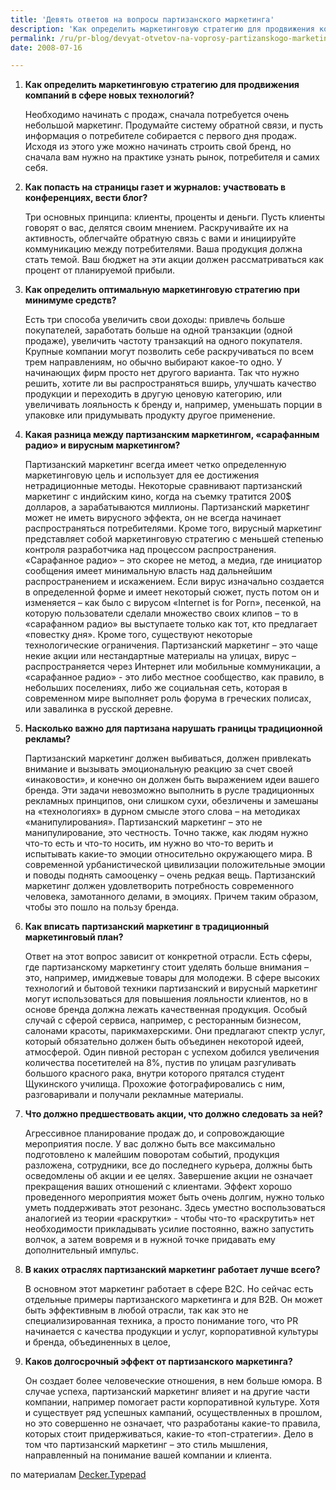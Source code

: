 ```yaml
---
title: 'Девять ответов на вопросы партизанского маркетинга'
description: 'Как определить маркетинговую стратегию для продвижения компаний в сфере новых технологий?'
permalink: /ru/pr-blog/devyat-otvetov-na-voprosy-partizanskogo-marketinga
date: 2008-07-16

---
```


<ol><li><strong>Как определить маркетинговую стратегию для продвижения компаний в сфере новых технологий? </strong>

Необходимо начинать с продаж, сначала потребуется очень небольшой маркетинг. Продумайте систему обратной связи, и пусть информация о потребителе собирается с первого дня продаж. Исходя из этого уже можно начинать строить свой бренд, но сначала вам нужно на практике узнать рынок, потребителя и самих себя. </li><li>

<strong>Как попасть на страницы газет и журналов: участвовать в конференциях, вести блог?</strong>

Три основных принципа: клиенты, проценты и деньги. Пусть клиенты говорят о вас, делятся своим мнением. Раскручивайте их на активность, облегчайте обратную связь с вами и инициируйте коммуникацию между потребителями. Ваша продукция должна стать темой. Ваш бюджет на эти акции должен рассматриваться как процент от планируемой прибыли. </li><li><strong>Как определить оптимальную маркетинговую стратегию при минимуме средств?</strong>

Есть три способа увеличить свои доходы: привлечь больше покупателей, заработать больше на одной транзакции (одной продаже), увеличить частоту транзакций на одного покупателя. Крупные компании могут позволить себе раскручиваться по всем трем направлениям, но обычно выбирают какое-то одно. У начинающих фирм просто нет другого варианта. Так что нужно решить, хотите ли вы распространяться вширь, улучшать качество продукции и переходить в другую ценовую категорию, или увеличивать лояльность к бренду и, например, уменьшать порции в упаковке или придумывать продукту другое применение.</li><li><strong>Какая разница между партизанским маркетингом, «сарафанным радио» и вирусным маркетингом?

</strong>Партизанский маркетинг всегда имеет четко определенную маркетинговую цель и использует для ее достижения нетрадиционные методы. Некоторые сравнивают партизанский маркетинг с индийским кино, когда на съемку тратится 200$ долларов, а зарабатываются миллионы.  Партизанский маркетинг может не иметь вирусного эффекта, он не всегда начинает распространяться потребителями. Кроме того, вирусный маркетинг представляет собой маркетинговую стратегию с меньшей степенью контроля разработчика над процессом распространения. «Сарафанное радио» – это скорее не метод, а медиа, где инициатор сообщения имеет минимальную власть над дальнейшим распространением и искажением. Если вирус изначально создается в определенной форме и имеет некоторый сюжет, пусть потом он и изменяется – как было с вирусом «Internet is for Porn», песенкой, на которую пользователи сделали множество своих клипов – то в «сарафанном радио» вы выступаете только как тот, кто предлагает «повестку дня». Кроме того, существуют некоторые технологические ограничения. Партизанский маркетинг – это чаще некие акции или нестандартные материалы на улицах, вирус – распространяется через Интернет или мобильные коммуникации, а «сарафанное радио» - это либо местное сообщество, как правило, в небольших поселениях, либо же социальная сеть, которая в современном мире выполняет роль форума в греческих полисах, или завалинка в русской деревне.</li><li><strong>Насколько важно для партизана нарушать границы традиционной рекламы? </strong>

Партизанский маркетинг должен выбиваться, должен привлекать внимание и вызывать эмоциональную реакцию за счет своей «инаковости», и конечно он должен быть выражением идеи вашего бренда. Эти задачи невозможно выполнить в русле традиционных рекламных принципов, они слишком сухи, обезличены и замешаны на «технологиях» в дурном смысле этого слова – на методиках «манипулирования». Партизанский маркетинг – это не манипулирование, это честность. Точно также, как людям нужно что-то есть и что-то носить, им нужно во что-то верить и испытывать какие-то эмоции относительно окружающего мира. В современной урбанистической цивилизации положительные эмоции и поводы поднять самооценку – очень редкая вещь. Партизанский маркетинг должен удовлетворить потребность современного человека, замотанного делами, в эмоциях. Причем таким образом, чтобы это пошло на пользу бренда.</li><li><strong>Как вписать партизанский маркетинг в    традиционный маркетинговый план?  </strong>

Ответ на этот вопрос зависит от конкретной отрасли. Есть сферы, где партизанскому маркетингу стоит уделять больше внимания – это, например, имиджевые товары для молодежи. В сфере высоких технологий и бытовой техники партизанский и вирусный маркетинг могут использоваться для повышения лояльности клиентов, но в основе бренда должна лежать качественная продукция. Особый случай с сферой сервиса, например, с ресторанным бизнесом, салонами красоты, парикмахерскими. Они предлагают спектр услуг, который обязательно должен быть объединен некоторой идеей, атмосферой. Один пивной ресторан с успехом добился увеличения количества посетителей на 8%, пустив по улицам разгуливать большого красного рака, внутри которого прятался студент Щукинского училища. Прохожие фотографировались с ним, разговаривали и получали рекламные материалы.</li><li><strong>Что должно предшествовать акции, что должно следовать за ней? </strong>

Агрессивное планирование продаж до, и сопровождающие мероприятия после. У вас должно быть все максимально подготовлено к малейшим поворотам событий, продукция разложена, сотрудники, все до последнего курьера, должны быть осведомлены об акции и ее целях. Завершение акции не означает прекращения ваших отношений с клиентами. Эффект хорошо проведенного мероприятия может быть очень долгим, нужно только уметь поддерживать этот резонанс. Здесь уместно воспользоваться аналогией из теории «раскрутки» - чтобы что-то «раскрутить» нет необходимости прикладывать усилие постоянно, важно запустить волчок, а затем вовремя и в нужной точке придавать ему дополнительный импульс.</li><li><strong>В каких отраслях партизанский маркетинг работает лучше всего?   </strong>

В основном этот маркетинг работает в сфере B2C. Но сейчас есть отдельные примеры партизанского маркетинга и для B2B. Он может быть эффективным в любой отрасли, так как это не специализированная техника, а просто понимание того, что PR начинается с качества продукции и услуг, корпоративной культуры и бренда, объединенных в целое, </li><li><strong>Каков долгосрочный эффект от партизанского маркетинга?     </strong>

Он создает более человеческие отношения, в нем больше юмора. В случае успеха, партизанский маркетинг влияет и на другие части компании, например помогает расти корпоративной культуре. Хотя и существует ряд успешных кампаний, осуществленных в прошлом, но это совершенно не означает, что разработаны какие-то правила, которых стоит придерживаться, какие-то «топ-стратегии». Дело в том что партизанский маркетинг – это стиль мышления, направленный на понимание вашей компании и клиента.</li></ol>

по материалам <a href="https://decker.typepad.com/welcome/2008/04/9-guerrilla-mar.html">Decker.Typepad</a>


